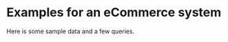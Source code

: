 Examples for an eCommerce system
================================

Here is some sample data and a few queries.
